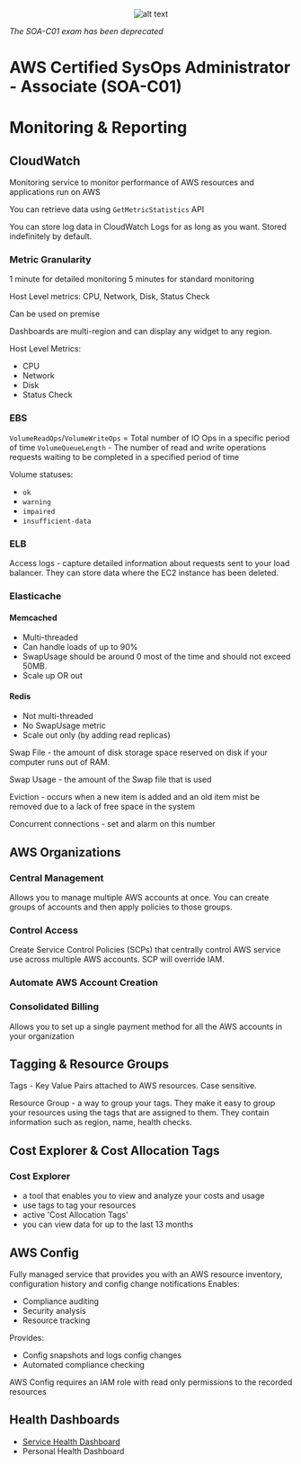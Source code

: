 <span style="display:block; text-align:center">![alt text](https://upload.wikimedia.org/wikipedia/commons/thumb/9/93/Amazon_Web_Services_Logo.svg/300px-Amazon_Web_Services_Logo.svg.png "AWS")</span>

_The SOA-C01 exam has been deprecated_

# AWS Certified SysOps Administrator - Associate (SOA-C01)

# Monitoring & Reporting

## CloudWatch
Monitoring service to monitor performance of AWS resources and applications run on AWS

You can retrieve data using `GetMetricStatistics` API

You can store log data in CloudWatch Logs for as long as you want. Stored indefinitely by default.

### Metric Granularity
1 minute for detailed monitoring
5 minutes for standard monitoring

Host Level metrics: CPU, Network, Disk, Status Check

Can be used on premise

Dashboards are multi-region and can display any widget to any region.

Host Level Metrics:
* CPU
* Network
* Disk
* Status Check

### EBS
`VolumeReadOps`/`VolumeWriteOps` = Total number of IO Ops in a specific period of time
`VolumeQueueLength` - The number of read and write operations requests waiting to be completed in a specified period of time

Volume statuses:

* `ok`
* `warning`
* `impaired`
* `insufficient-data`

### ELB

Access logs - capture detailed information about requests sent to your load balancer.
They can store data where the EC2 instance has been deleted.

### Elasticache

#### Memcached
* Multi-threaded
* Can handle loads of up to 90%
* SwapUsage should be around 0 most of the time and should not exceed 50MB.
* Scale up OR out

#### Redis
* Not multi-threaded
* No SwapUsage metric
* Scale out only (by adding read replicas)

Swap File - the amount of disk storage space reserved on disk if your computer runs out of RAM.

Swap Usage - the amount of the Swap file that is used

Eviction - occurs when a new item is added and an old item mist be removed due to a lack of free space in the system

Concurrent connections - set and alarm on this number

## AWS Organizations

### Central Management
Allows you to manage multiple AWS accounts at once. You can create groups of accounts and then apply policies to those groups.

### Control Access
Create Service Control Policies (SCPs) that centrally control AWS service use across multiple AWS accounts. SCP will override IAM.

### Automate AWS Account Creation

### Consolidated Billing
Allows you to set up a single payment method for all the AWS accounts in your organization

## Tagging & Resource Groups

Tags - Key Value Pairs attached to AWS resources. Case sensitive.

Resource Group - a way to group your tags. They make it easy to group your resources using the tags that are assigned to them.
They contain information such as region, name, health checks.

## Cost Explorer & Cost Allocation Tags
### Cost Explorer 
* a tool that enables you to view and analyze your costs and usage
* use tags to tag your resources
* active 'Cost Allocation Tags'
* you can view data for up to the last 13 months

## AWS Config
Fully managed service that provides you with an AWS resource inventory, configuration history and config change notifications
Enables:
* Compliance auditing
* Security analysis
* Resource tracking

Provides:
* Config snapshots and logs config changes
* Automated compliance checking

AWS Config requires an IAM role with read only permissions to the recorded resources

## Health Dashboards
* [Service Health Dashboard](https://status.aws.amazon.com/)
* Personal Health Dashboard
